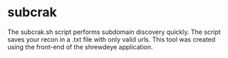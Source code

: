 # subcrak
The subcrak.sh script performs subdomain discovery quickly.
The script saves your recon in a .txt file with only valid urls.
This tool was created using the front-end of the shrewdeye application.
